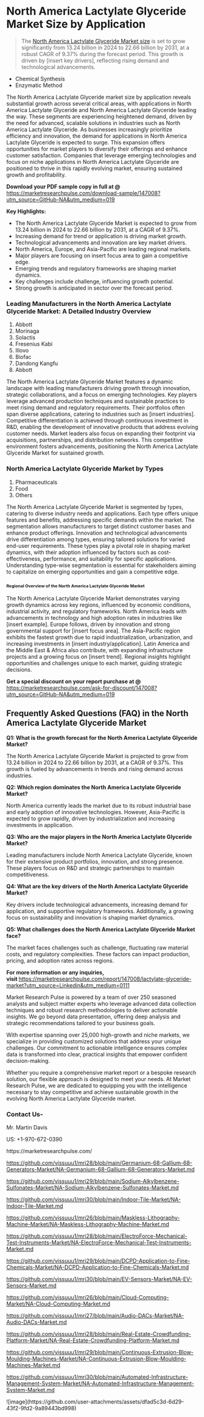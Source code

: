 <h1>North America Lactylate Glyceride Market&nbsp;Size by Application</h1><blockquote><p>The <a href="https://marketresearchpulse.com/download-sample/147008?utm_source=GitHub-NA&amp;utm_medium=019">North America Lactylate Glyceride Market size</a> is set to grow significantly from 13.24 billion in 2024 to 22.66 billion by 2031, at a robust CAGR of 9.37% during the forecast period. This growth is driven by [insert key drivers], reflecting rising demand and technological advancements.</p></blockquote><ul><li>Chemical Synthesis<li> Enzymatic Method</li></ul><p>The North America Lactylate Glyceride market size by application reveals substantial growth across several critical areas, with applications in North America Lactylate Glyceride and North America Lactylate Glyceride leading the way. These segments are experiencing heightened demand, driven by the need for advanced, scalable solutions in industries such as North America Lactylate Glyceride. As businesses increasingly prioritize efficiency and innovation, the demand for applications in North America Lactylate Glyceride is expected to surge. This expansion offers opportunities for market players to diversify their offerings and enhance customer satisfaction. Companies that leverage emerging technologies and focus on niche applications in North America Lactylate Glyceride are positioned to thrive in this rapidly evolving market, ensuring sustained growth and profitability.</p><p><strong>Download your PDF sample copy in full at @ </strong><a href="https://marketresearchpulse.com/download-sample/147008?utm_source=GitHub-NA&amp;utm_medium=019">https://marketresearchpulse.com/download-sample/147008?utm_source=GitHub-NA&amp;utm_medium=019</a></p><p><strong>Key Highlights: </strong></p><ul><li>The North America Lactylate Glyceride Market is expected to grow from 13.24 billion in 2024 to 22.66 billion by 2031, at a CAGR of 9.37%.</li><li>Increasing demand for trend or application is driving market growth.</li><li>Technological advancements and innovation are key market drivers.</li><li>North America, Europe, and Asia-Pacific are leading regional markets.</li><li>Major players are focusing on insert focus area to gain a competitive edge.</li><li>Emerging trends and regulatory frameworks are shaping market dynamics.</li><li>Key challenges include challenge, influencing growth potential.</li><li>Strong growth is anticipated in sector over the forecast period.</li></ul><h3>Leading Manufacturers in the North America Lactylate Glyceride Market: A Detailed Industry Overview</h3><ol><li>Abbott</li><li>Morinaga</li><li>Solactis</li><li>Fresenius Kabi</li><li>Illovo</li><li>Biofac</li><li>Dandong Kangfu</li><li>Abbott</li></ol><div class="flex max-w-full flex-col flex-grow"><div class="min-h-8 text-message flex w-full flex-col items-end gap-2 whitespace-normal break-words [.text-message+&amp;]:mt-5" dir="auto" data-message-author-role="assistant" data-message-id="fd8432e4-4910-450d-b182-61b7bfb0a01f" data-message-model-slug="gpt-4o"><div class="flex w-full flex-col gap-1 empty:hidden first:pt-[3px]"><div class="markdown prose w-full break-words dark:prose-invert light"><p>The North America Lactylate Glyceride Market features a dynamic landscape with leading manufacturers driving growth through innovation, strategic collaborations, and a focus on emerging technologies. Key players leverage advanced production techniques and sustainable practices to meet rising demand and regulatory requirements. Their portfolios often span diverse applications, catering to industries such as [insert industries]. Competitive differentiation is achieved through continuous investment in R&amp;D, enabling the development of innovative products that address evolving customer needs. Market leaders also focus on expanding their footprint via acquisitions, partnerships, and distribution networks. This competitive environment fosters advancements, positioning the North America Lactylate Glyceride Market for sustained growth.</p></div></div></div></div><h3>North America Lactylate Glyceride Market by Types</h3><ol><li>Pharmaceuticals<li> Food<li> Others</li></ol><div class="flex max-w-full flex-col flex-grow"><div class="min-h-8 text-message flex w-full flex-col items-end gap-2 whitespace-normal break-words [.text-message+&amp;]:mt-5" dir="auto" data-message-author-role="assistant" data-message-id="084470be-0bb7-4664-bddf-5156b4f41249" data-message-model-slug="gpt-4o-mini"><div class="flex w-full flex-col gap-1 empty:hidden first:pt-[3px]"><div class="markdown prose w-full break-words dark:prose-invert light"><p>The North America Lactylate Glyceride Market is segmented by types, catering to diverse industry needs and applications. Each type offers unique features and benefits, addressing specific demands within the market. The segmentation allows manufacturers to target distinct customer bases and enhance product offerings. Innovation and technological advancements drive differentiation among types, ensuring tailored solutions for varied end-user requirements. These types play a pivotal role in shaping market dynamics, with their adoption influenced by factors such as cost-effectiveness, performance, and suitability for specific applications. Understanding type-wise segmentation is essential for stakeholders aiming to capitalize on emerging opportunities and gain a competitive edge.</p></div></div></div></div><h3><span style="font-size: 11px;">Regional Overview of the North America Lactylate Glyceride Market</span></h3><div class="flex max-w-full flex-col flex-grow"><div class="min-h-8 text-message flex w-full flex-col items-end gap-2 whitespace-normal break-words [.text-message+&amp;]:mt-5" dir="auto" data-message-author-role="assistant" data-message-id="e9038762-ce64-4e30-91c9-9bd413514231" data-message-model-slug="gpt-4o-mini"><div class="flex w-full flex-col gap-1 empty:hidden first:pt-[3px]"><div class="markdown prose w-full break-words dark:prose-invert light"><p>The North America Lactylate Glyceride Market demonstrates varying growth dynamics across key regions, influenced by economic conditions, industrial activity, and regulatory frameworks. North America leads with advancements in technology and high adoption rates in industries like [insert example]. Europe follows, driven by innovation and strong governmental support for [insert focus area]. The Asia-Pacific region exhibits the fastest growth due to rapid industrialization, urbanization, and increasing investments in [insert industry/application]. Latin America and the Middle East &amp; Africa also contribute, with expanding infrastructure projects and a growing focus on [insert trend]. Regional insights highlight opportunities and challenges unique to each market, guiding strategic decisions.</p></div></div></div></div><p><strong>Get a special discount on your report purchase at @ </strong><a href="https://marketresearchpulse.com/ask-for-discount/147008?utm_source=GitHub-NA&amp;utm_medium=019">https://marketresearchpulse.com/ask-for-discount/147008?utm_source=GitHub-NA&amp;utm_medium=019</a></p><h2>Frequently Asked Questions (FAQ) in the North America Lactylate Glyceride Market</h2><p><strong>Q1: What is the growth forecast for the North America Lactylate Glyceride Market?</strong></p><p>The North America Lactylate Glyceride Market is projected to grow from 13.24 billion in 2024 to 22.66 billion by 2031, at a CAGR of 9.37%. This growth is fueled by advancements in trends and rising demand across industries.</p><p><strong>Q2: Which region dominates the North America Lactylate Glyceride Market?</strong></p><p>North America currently leads the market due to its robust industrial base and early adoption of innovative technologies. However, Asia-Pacific is expected to grow rapidly, driven by industrialization and increasing investments in application.</p><p><strong>Q3: Who are the major players in the North America Lactylate Glyceride Market?</strong></p><p>Leading manufacturers include North America Lactylate Glyceride, known for their extensive product portfolios, innovation, and strong presence. These players focus on R&amp;D and strategic partnerships to maintain competitiveness.</p><p><strong>Q4: What are the key drivers of the North America Lactylate Glyceride Market?</strong></p><p>Key drivers include technological advancements, increasing demand for application, and supportive regulatory frameworks. Additionally, a growing focus on sustainability and innovation is shaping market dynamics.</p><p><strong>Q5: What challenges does the North America Lactylate Glyceride Market face?</strong></p><p>The market faces challenges such as challenge, fluctuating raw material costs, and regulatory complexities. These factors can impact production, pricing, and adoption rates across regions.</p><p><strong>For more information or any inquiries, visit&nbsp;</strong><a href="https://marketresearchpulse.com/report/147008/lactylate-glyceride-market?utm_source=Linkedin&utm_medium=0111">https://marketresearchpulse.com/report/147008/lactylate-glyceride-market?utm_source=Linkedin&utm_medium=0111</a></p><p>Market Research Pulse is powered by a team of over 250 seasoned analysts and subject matter experts who leverage advanced data collection techniques and robust research methodologies to deliver actionable insights. We go beyond data presentation, offering deep analysis and strategic recommendations tailored to your business goals.</p><p>With expertise spanning over 25,000 high-growth and niche markets, we specialize in providing customized solutions that address your unique challenges. Our commitment to actionable intelligence ensures complex data is transformed into clear, practical insights that empower confident decision-making.</p><p>Whether you require a comprehensive market report or a bespoke research solution, our flexible approach is designed to meet your needs. At Market Research Pulse, we are dedicated to equipping you with the intelligence necessary to stay competitive and achieve sustainable growth in the evolving North America Lactylate Glyceride market.</p><h3><strong>Contact Us-</strong></h3><p>Mr. Martin Davis</p><p>US: +1-970-672-0390</p><p>https://marketresearchpulse.com/</p><p><a href="https://github.com/vissuuu1/mri28/blob/main/Germanium-68-Gallium-68-Generators-Market/NA-Germanium-68-Gallium-68-Generators-Market.md">https://github.com/vissuuu1/mri28/blob/main/Germanium-68-Gallium-68-Generators-Market/NA-Germanium-68-Gallium-68-Generators-Market.md</a></p><p><a href="https://github.com/vissuuu1/mri29/blob/main/Sodium-Alkylbenzene-Sulfonates-Market/NA-Sodium-Alkylbenzene-Sulfonates-Market.md">https://github.com/vissuuu1/mri29/blob/main/Sodium-Alkylbenzene-Sulfonates-Market/NA-Sodium-Alkylbenzene-Sulfonates-Market.md</a></p><p><a href="https://github.com/vissuuu1/mri30/blob/main/Indoor-Tile-Market/NA-Indoor-Tile-Market.md">https://github.com/vissuuu1/mri30/blob/main/Indoor-Tile-Market/NA-Indoor-Tile-Market.md</a></p><p><a href="https://github.com/vissuuu1/mri26/blob/main/Maskless-Lithography-Machine-Market/NA-Maskless-Lithography-Machine-Market.md">https://github.com/vissuuu1/mri26/blob/main/Maskless-Lithography-Machine-Market/NA-Maskless-Lithography-Machine-Market.md</a></p><p><a href="https://github.com/vissuuu1/mri28/blob/main/ElectroForce-Mechanical-Test-Instruments-Market/NA-ElectroForce-Mechanical-Test-Instruments-Market.md">https://github.com/vissuuu1/mri28/blob/main/ElectroForce-Mechanical-Test-Instruments-Market/NA-ElectroForce-Mechanical-Test-Instruments-Market.md</a></p><p><a href="https://github.com/vissuuu1/mri29/blob/main/DCPD-Application-to-Fine-Chemicals-Market/NA-DCPD-Application-to-Fine-Chemicals-Market.md">https://github.com/vissuuu1/mri29/blob/main/DCPD-Application-to-Fine-Chemicals-Market/NA-DCPD-Application-to-Fine-Chemicals-Market.md</a></p><p><a href="https://github.com/vissuuu1/mri30/blob/main/EV-Sensors-Market/NA-EV-Sensors-Market.md">https://github.com/vissuuu1/mri30/blob/main/EV-Sensors-Market/NA-EV-Sensors-Market.md</a></p><p><a href="https://github.com/vissuuu1/mri26/blob/main/Cloud-Computing-Market/NA-Cloud-Computing-Market.md">https://github.com/vissuuu1/mri26/blob/main/Cloud-Computing-Market/NA-Cloud-Computing-Market.md</a></p><p><a href="https://github.com/vissuuu1/mri27/blob/main/Audio-DACs-Market/NA-Audio-DACs-Market.md">https://github.com/vissuuu1/mri27/blob/main/Audio-DACs-Market/NA-Audio-DACs-Market.md</a></p><p><a href="https://github.com/vissuuu1/mri28/blob/main/Real-Estate-Crowdfunding-Platform-Market/NA-Real-Estate-Crowdfunding-Platform-Market.md">https://github.com/vissuuu1/mri28/blob/main/Real-Estate-Crowdfunding-Platform-Market/NA-Real-Estate-Crowdfunding-Platform-Market.md</a></p><p><a href="https://github.com/vissuuu1/mri29/blob/main/Continuous-Extrusion-Blow-Moulding-Machines-Market/NA-Continuous-Extrusion-Blow-Moulding-Machines-Market.md">https://github.com/vissuuu1/mri29/blob/main/Continuous-Extrusion-Blow-Moulding-Machines-Market/NA-Continuous-Extrusion-Blow-Moulding-Machines-Market.md</a></p><p><a href="https://github.com/vissuuu1/mri30/blob/main/Automated-Infrastructure-Management-System-Market/NA-Automated-Infrastructure-Management-System-Market.md">https://github.com/vissuuu1/mri30/blob/main/Automated-Infrastructure-Management-System-Market/NA-Automated-Infrastructure-Management-System-Market.md</a></p>
![image](https://github.com/user-attachments/assets/dfad5c3d-6d29-43f2-9fd2-9a89443bd998)
